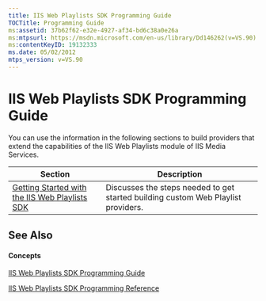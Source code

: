 ```yaml
---
title: IIS Web Playlists SDK Programming Guide
TOCTitle: Programming Guide
ms:assetid: 37b62f62-e32e-4927-af34-bd6c38a0e26a
ms:mtpsurl: https://msdn.microsoft.com/en-us/library/Dd146262(v=VS.90)
ms:contentKeyID: 19132333
ms.date: 05/02/2012
mtps_version: v=VS.90
---
```


# IIS Web Playlists SDK Programming Guide

You can use the information in the following sections to build providers that extend the capabilities of the IIS Web Playlists module of IIS Media Services.

|Section|Description|
|--- |--- |
|[Getting Started with the IIS Web Playlists SDK](https://msdn.microsoft.com/en-us/library/dd146274(v=vs.90))|Discusses the steps needed to get started building custom Web Playlist providers.|


## See Also

#### Concepts

[IIS Web Playlists SDK Programming Guide](iis-web-playlists-sdk-programming-guide.md)

[IIS Web Playlists SDK Programming Reference](iis-web-playlists-sdk-programming-reference.md)

